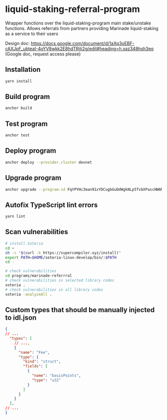 # liquid-staking-referral-program
Wrapper functions over the liquid-staking-program main stake/unstake functions. Allows referrals from partners providing Marinade liquid-staking as a service to their users

Design doc: https://docs.google.com/document/d/1aXq3oEBF-cAXJpF_ubteaI-4oYV8wkk2E8hdTRjti2g/edit#heading=h.xaz348hsh3eq (Google doc, request access please)

## Installation
```bash
yarn install
```

## Build program
```bash
anchor build
```

## Test program
```bash
anchor test
```

## Deploy program
```bash
anchor deploy --provider.cluster devnet
```

## Upgrade program
```bash
anchor upgrade --program-id FqYPYHc3man91xYDCugbGuDdWgkNLp5TvbXPascHW6MR --provider.cluster devnet ./target/deploy/marinade_referral.so
```

## Autofix TypeScript lint errors
```bash
yarn lint
```

## Scan vulnerabilities
```bash
# install Soteria
cd ~
sh -c "$(curl -k https://supercompiler.xyz/install)"
export PATH=$HOME/soteria-linux-develop/bin/:$PATH
cd -

# check vulnerabilities
cd programs/marinade-referrral
# check vulnerabilities in selected library codes
soteria .
# check vulnerabilities in all library codes
soteria -analyzeAll .
```

## Custom types that should be manually injected to idl.json
```json
{
// ...
  "types": [
    // ...,
    {
      "name": "Fee",
      "type": {
        "kind": "struct",
        "fields": [
          {
            "name": "basisPoints",
            "type": "u32"
          }
        ]
      }
    }
  ],
// ...
}
```
